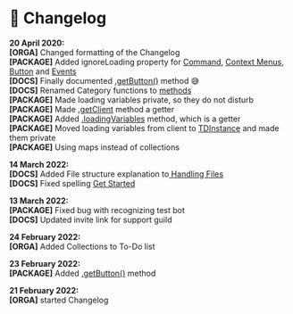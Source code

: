 # 📄 Changelog

**20 April 2020:**\
**\[ORGA]** Changed formatting of the Changelog\
**\[PACKAGE]** Added ignoreLoading property for [Command](../handling-files/commands.md), [Context Menus](../handling-files/context-menus.md), [Button](../handling-files/buttons.md) and [Events](../handling-files/events.md)\
**\[DOCS]** Finally documented [.getButton()](../methods/getbutton.md) method 😅\
**\[DOCS]** Renamed Category functions to [methods](broken-reference)\
**\[PACKAGE]** Made loading variables private, so they do not disturb\
**\[PACKAGE]** Made [.getClient](../methods/getclient.md) method a getter\
**\[PACKAGE]** Added [.loadingVariables](../methods/loadingvariables.md) method, which is a getter\
**\[PACKAGE]** Moved loading variables from client to [TDInstance](../classes/tdinstance.md) and made them private\
**\[PACKAGE]** Using maps instead of collections

**14 March 2022:**\
**\[DOCS]** Added File structure explanation to[ Handling Files](broken-reference)\
**\[DOCS]** Fixed spelling [Get Started](../get-started.md)

**13 March 2022:**\
**\[PACKAGE]** Fixed bug with recognizing test bot\
**\[DOCS]** Updated invite link for support guild

**24 February 2022:**\
**\[ORGA]** Added Collections to To-Do list

**23 February 2022:**\
**\[PACKAGE]** Added [.getButton()](../methods/getbutton.md) method

**21 February 2022:**\
**\[ORGA]** started Changelog
